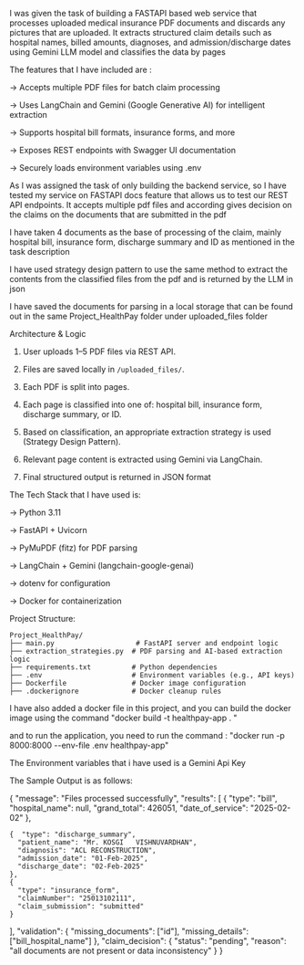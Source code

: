 I was given the task of building a FASTAPI based web service that processes uploaded medical insurance PDF documents and discards any pictures that are uploaded. It extracts structured claim details such as hospital names, billed amounts, diagnoses, and admission/discharge dates using Gemini LLM model and classifies the data by pages

The features that I have included are :


-> Accepts multiple PDF files for batch claim processing

-> Uses LangChain and Gemini (Google Generative AI) for intelligent extraction

-> Supports hospital bill formats, insurance forms, and more

-> Exposes REST endpoints with Swagger UI documentation

-> Securely loads environment variables using .env

As I was assigned the task of only building the backend service, so I have tested my service on FASTAPI docs feature that allows us to test our REST API endpoints. It accepts multiple pdf files and according gives decision on the claims on the documents that are submitted in the pdf


I have taken 4 documents as the base of processing of the claim, mainly hospital bill, insurance form, discharge summary and ID as mentioned in the task description

I have used strategy design pattern to use the same method to extract the contents from the classified files from the pdf and is returned by the LLM in json

I have saved the documents for parsing in a local storage that can be found out in the same Project_HealthPay folder under uploaded_files folder

Architecture & Logic

1. User uploads 1–5 PDF files via REST API.
    
2. Files are saved locally in `/uploaded_files/`.
   
3. Each PDF is split into pages.
   
4. Each page is classified into one of: hospital bill, insurance form, discharge summary, or ID.
 
5. Based on classification, an appropriate extraction strategy is used (Strategy Design Pattern).
   
6. Relevant page content is extracted using Gemini via LangChain.
   
7. Final structured output is returned in JSON format

The Tech Stack that I have used is:

-> Python 3.11

-> FastAPI + Uvicorn

-> PyMuPDF (fitz) for PDF parsing

-> LangChain + Gemini (langchain-google-genai)

-> dotenv for configuration

-> Docker for containerization

Project Structure:

    Project_HealthPay/
    ├── main.py                    # FastAPI server and endpoint logic
    ├── extraction_strategies.py  # PDF parsing and AI-based extraction logic
    ├── requirements.txt          # Python dependencies
    ├── .env                      # Environment variables (e.g., API keys)
    ├── Dockerfile                # Docker image configuration
    ├── .dockerignore             # Docker cleanup rules

I have also added a docker file in this project, and you can build the docker image using the command
     "docker build -t healthpay-app . "

and to run the application, you need to run the command :
    "docker run -p 8000:8000 --env-file .env healthpay-app"

The Environment variables that i have used is a Gemini Api Key


The Sample Output is as follows:

{
  "message": "Files processed successfully",
  "results": [
    {
      "type": "bill",
      "hospital_name": null,
      "grand_total": 426051,
      "date_of_service": "2025-02-02"
    },
    
    {  "type": "discharge_summary",
      "patient_name": "Mr. KOSGI   VISHNUVARDHAN",
      "diagnosis": "ACL RECONSTRUCTION",
      "admission_date": "01-Feb-2025",
      "discharge_date": "02-Feb-2025"
    },
    {
      "type": "insurance_form",
      "claimNumber": "25013102111",
      "claim_submission": "submitted"
    }
  ],
  "validation": {
    "missing_documents": 
    ["id"],
    "missing_details": ["bill_hospital_name"]
  },
  "claim_decision": {
    "status": "pending",
    "reason": "all documents are not present or data inconsistency"
  }
}







